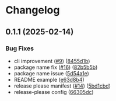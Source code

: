 # Changelog

## 0.1.1 (2025-02-14)


### Bug Fixes

* cli improvement ([#9](https://github.com/nomic-ai/atlas-observer-js/issues/9)) ([8455d1b](https://github.com/nomic-ai/atlas-observer-js/commit/8455d1b4fe3831d0fc52ece9a96a94fd19697e2a))
* package name fix ([#16](https://github.com/nomic-ai/atlas-observer-js/issues/16)) ([82b5b5b](https://github.com/nomic-ai/atlas-observer-js/commit/82b5b5bfd9c4fb82ebba980b7548d69010d67f6d))
* package name issue ([5d54a1e](https://github.com/nomic-ai/atlas-observer-js/commit/5d54a1ed9f7f74cae95b4df6e586610a994059f8))
* README example ([e63d8b4](https://github.com/nomic-ai/atlas-observer-js/commit/e63d8b44b461e7adf30656937bdf7b330afd7fb2))
* release please manifest ([#14](https://github.com/nomic-ai/atlas-observer-js/issues/14)) ([5bd1cbd](https://github.com/nomic-ai/atlas-observer-js/commit/5bd1cbd1f1fa60afa3079724d86ccaf4243e5749))
* release-please config ([66305dc](https://github.com/nomic-ai/atlas-observer-js/commit/66305dc1dd9a3449ab59caa01385b6c0cbe7b43a))
